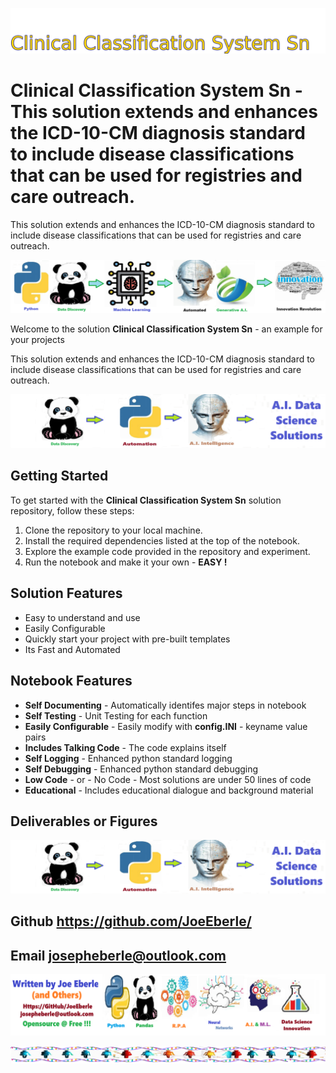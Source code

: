 
![Image image_filename](solution_sign.png)

# Clinical Classification System Sn - This solution extends and enhances the ICD-10-CM diagnosis standard to include disease classifications that can be used for registries and care outreach.
This solution extends and enhances the ICD-10-CM diagnosis standard to include disease classifications that can be used for registries and care outreach.

![Image image_filename](code.png)

Welcome to the solution **Clinical Classification System Sn** - an example for your projects

This solution extends and enhances the ICD-10-CM diagnosis standard to include disease classifications that can be used for registries and care outreach.

![Image image_filename](sample.png)

## Getting Started
To get started with the **Clinical Classification System Sn** solution repository, follow these steps:
1. Clone the repository to your local machine.
2. Install the required dependencies listed at the top of the notebook.
3. Explore the example code provided in the repository and experiment.
4. Run the notebook and make it your own - **EASY !**
    
## Solution Features
- Easy to understand and use  
- Easily Configurable 
- Quickly start your project with pre-built templates
- Its Fast and Automated

## Notebook Features
- **Self Documenting** - Automatically identifes major steps in notebook 
- **Self Testing** - Unit Testing for each function
- **Easily Configurable** - Easily modify with **config.INI** - keyname value pairs
- **Includes Talking Code** - The code explains itself 
- **Self Logging** - Enhanced python standard logging   
- **Self Debugging** - Enhanced python standard debugging
- **Low Code** - or - No Code  - Most solutions are under 50 lines of code
- **Educational** - Includes educational dialogue and background material
    
## Deliverables or Figures
 ![additional_image](clinical_classification_system_sn.png)  <br>
    

## Github    https://github.com/JoeEberle/ 
## Email  josepheberle@outlook.com 

    
![Developer](developer.png)

![Brand](brand.png)
    